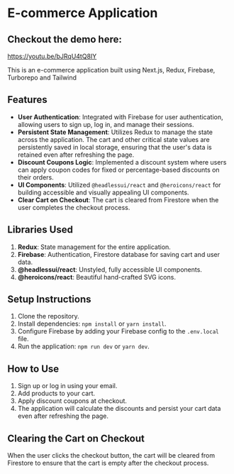 # E-commerce Application

## Checkout the demo here:
https://youtu.be/bJRqU4tQ8IY

This is an e-commerce application built using Next.js, Redux, Firebase, Turborepo  and Tailwind

## Features

- **User Authentication**: Integrated with Firebase for user authentication, allowing users to sign up, log in, and manage their sessions.
- **Persistent State Management**: Utilizes Redux to manage the state across the application. The cart and other critical state values are persistently saved in local storage, ensuring that the user's data is retained even after refreshing the page.
- **Discount Coupons Logic**: Implemented a discount system where users can apply coupon codes for fixed or percentage-based discounts on their orders.
- **UI Components**: Utilized `@headlessui/react` and `@heroicons/react` for building accessible and visually appealing UI components.
- **Clear Cart on Checkout**: The cart is cleared from Firestore when the user completes the checkout process.

## Libraries Used

1. **Redux**: State management for the entire application.
2. **Firebase**: Authentication, Firestore database for saving cart and user data.
3. **@headlessui/react**: Unstyled, fully accessible UI components.
4. **@heroicons/react**: Beautiful hand-crafted SVG icons.

## Setup Instructions

1. Clone the repository.
2. Install dependencies: `npm install` or `yarn install`.
3. Configure Firebase by adding your Firebase config to the `.env.local` file.
4. Run the application: `npm run dev` or `yarn dev`.

## How to Use

1. Sign up or log in using your email.
2. Add products to your cart.
3. Apply discount coupons at checkout.
4. The application will calculate the discounts and persist your cart data even after refreshing the page.

## Clearing the Cart on Checkout

When the user clicks the checkout button, the cart will be cleared from Firestore to ensure that the cart is empty after the checkout process.
